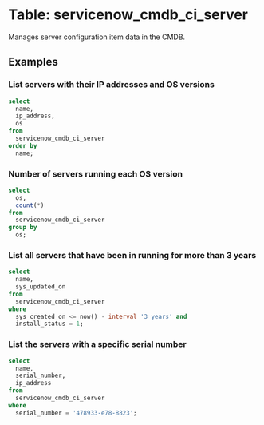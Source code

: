 # Table: servicenow_cmdb_ci_server

Manages server configuration item data in the CMDB.

## Examples

### List servers with their IP addresses and OS versions

```sql
select
  name,
  ip_address,
  os 
from
  servicenow_cmdb_ci_server
order by
  name;
```

### Number of servers running each OS version

```sql
select
  os,
  count(*)
from
  servicenow_cmdb_ci_server 
group by
  os;
```

### List all servers that have been in running for more than 3 years

```sql
select
  name,
  sys_updated_on 
from
  servicenow_cmdb_ci_server 
where
  sys_created_on <= now() - interval '3 years' and
  install_status = 1;
```

### List the servers with a specific serial number

```sql
select
  name,
  serial_number,
  ip_address
from
  servicenow_cmdb_ci_server
where
  serial_number = '478933-e78-8823';
```
